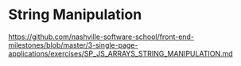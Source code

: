 # String Manipulation

https://github.com/nashville-software-school/front-end-milestones/blob/master/3-single-page-applications/exercises/SP_JS_ARRAYS_STRING_MANIPULATION.md